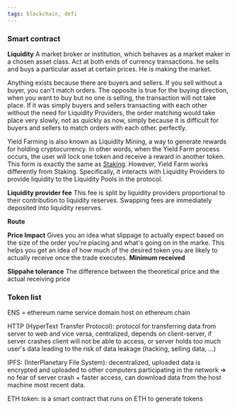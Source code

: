 ```yaml
---
tags: blockchain, defi
---
```


### Smart contract

**Liquidity** A market broker or institution, which behaves as a market maker in a chosen asset class. Act at both ends of currency transactions. he sells and buys a particular asset at certain prices. He is making the market.

Anything exists because there are buyers and sellers. If you sell without a buyer, you can't match orders. The opposite is true for the buying direction, when you want to buy but no one is selling, the transaction will not take place. If it was simply buyers and sellers transacting with each other without the need for Liquidity Providers, the order matching would take place very slowly, not as quickly as now, simply because it is difficult for buyers and sellers to match orders with each other. perfectly.

Yield Farming is also known as Liquidity Mining, a way to generate rewards for holding cryptocurrency. In other words, when the Yield Farm process occurs, the user will lock one token and receive a reward in another token. This form is exactly the same as [Staking](https://cryptoviet.com/staking-la-gi). However, Yield Farm works differently from Staking. Specifically, it interacts with Liquidity Providers to provide liquidity to the Liquidity Pools in the protocol.

**Liquidity provider fee** This fee is split by liquidity providers proportional to their contribution to liquidity reserves. Swapping fees are immediately deposited into liquidity reserves.

**Route**

**Price Impact** Gives you an idea what slippage to actually expect based on the size of the order you're placing and what's going on in the marke. This helps you get an idea of how much of the desired token you are likely to actually receive once the trade executes. **Minimum received**

**Slippahe tolerance** The difference between the theoretical price and the actual receiving price

### Token list

ENS = ethereum name service domain host on ethereum chain

HTTP (HyperText Transfer Protocol): protocol for transferring data from server to web and vice versa, centralized, depends on client-server, if server crashes client will not be able to access, or server holds too much user's data leading to the risk of data leakage (hacking, selling data, ...)

IPFS: (InterPlanetary File System): decentralized, uploaded data is encrypted and uploaded to other computers participating in the network => no fear of server crash + faster access, can download data from the host machine most recent data.

ETH token: is a smart contract that runs on ETH to generate tokens
